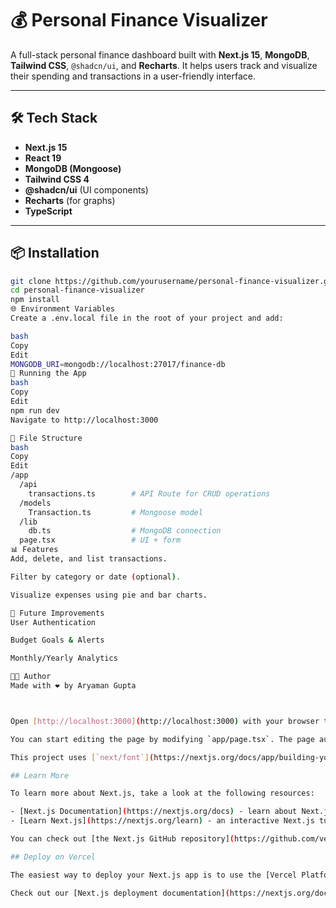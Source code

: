 # 💰 Personal Finance Visualizer

A full-stack personal finance dashboard built with **Next.js 15**, **MongoDB**, **Tailwind CSS**, `@shadcn/ui`, and **Recharts**. It helps users track and visualize their spending and transactions in a user-friendly interface.

---

## 🛠 Tech Stack

- **Next.js 15**
- **React 19**
- **MongoDB (Mongoose)**
- **Tailwind CSS 4**
- **@shadcn/ui** (UI components)
- **Recharts** (for graphs)
- **TypeScript**

---

## 📦 Installation

```bash
git clone https://github.com/yourusername/personal-finance-visualizer.git
cd personal-finance-visualizer
npm install
🌐 Environment Variables
Create a .env.local file in the root of your project and add:

bash
Copy
Edit
MONGODB_URI=mongodb://localhost:27017/finance-db
🚀 Running the App
bash
Copy
Edit
npm run dev
Navigate to http://localhost:3000

📁 File Structure
bash
Copy
Edit
/app
  /api
    transactions.ts        # API Route for CRUD operations
  /models
    Transaction.ts         # Mongoose model
  /lib
    db.ts                  # MongoDB connection
  page.tsx                 # UI + form
📊 Features
Add, delete, and list transactions.

Filter by category or date (optional).

Visualize expenses using pie and bar charts.

🧠 Future Improvements
User Authentication

Budget Goals & Alerts

Monthly/Yearly Analytics

🧑‍💻 Author
Made with ❤️ by Aryaman Gupta



Open [http://localhost:3000](http://localhost:3000) with your browser to see the result.

You can start editing the page by modifying `app/page.tsx`. The page auto-updates as you edit the file.

This project uses [`next/font`](https://nextjs.org/docs/app/building-your-application/optimizing/fonts) to automatically optimize and load [Geist](https://vercel.com/font), a new font family for Vercel.

## Learn More

To learn more about Next.js, take a look at the following resources:

- [Next.js Documentation](https://nextjs.org/docs) - learn about Next.js features and API.
- [Learn Next.js](https://nextjs.org/learn) - an interactive Next.js tutorial.

You can check out [the Next.js GitHub repository](https://github.com/vercel/next.js) - your feedback and contributions are welcome!

## Deploy on Vercel

The easiest way to deploy your Next.js app is to use the [Vercel Platform](https://vercel.com/new?utm_medium=default-template&filter=next.js&utm_source=create-next-app&utm_campaign=create-next-app-readme) from the creators of Next.js.

Check out our [Next.js deployment documentation](https://nextjs.org/docs/app/building-your-application/deploying) for more details.
